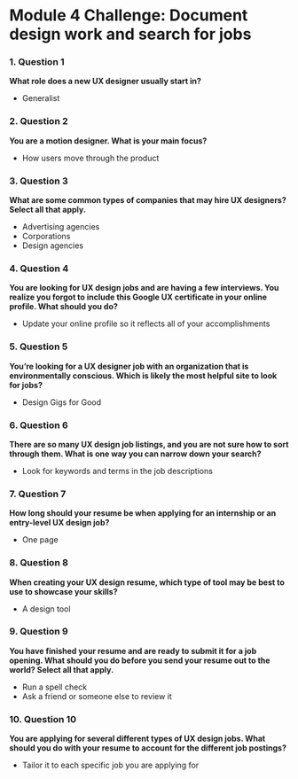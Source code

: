 # Module 4 Challenge: Document design work and search for jobs

### 1. Question 1  
**What role does a new UX designer usually start in?**  
- Generalist

### 2. Question 2  
**You are a motion designer. What is your main focus?**  
- How users move through the product

### 3. Question 3  
**What are some common types of companies that may hire UX designers? Select all that apply.**  
- Advertising agencies  
- Corporations  
- Design agencies

### 4. Question 4  
**You are looking for UX design jobs and are having a few interviews. You realize you forgot to include this Google UX certificate in your online profile. What should you do?**  
- Update your online profile so it reflects all of your accomplishments

### 5. Question 5  
**You’re looking for a UX designer job with an organization that is environmentally conscious. Which is likely the most helpful site to look for jobs?**  
- Design Gigs for Good

### 6. Question 6  
**There are so many UX design job listings, and you are not sure how to sort through them. What is one way you can narrow down your search?**  
- Look for keywords and terms in the job descriptions

### 7. Question 7  
**How long should your resume be when applying for an internship or an entry-level UX design job?**  
- One page

### 8. Question 8  
**When creating your UX design resume, which type of tool may be best to use to showcase your skills?**  
- A design tool

### 9. Question 9  
**You have finished your resume and are ready to submit it for a job opening. What should you do before you send your resume out to the world? Select all that apply.**  
- Run a spell check  
- Ask a friend or someone else to review it

### 10. Question 10  
**You are applying for several different types of UX design jobs. What should you do with your resume to account for the different job postings?**  
- Tailor it to each specific job you are applying for

